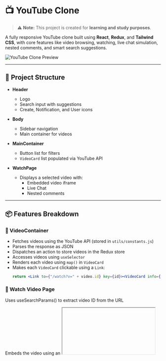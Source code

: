 
# 📺 YouTube Clone

> ⚠️ **Note:** This project is created for **learning and study purposes**.

A fully responsive YouTube clone built using **React**, **Redux**, and **Tailwind CSS**, with core features like video browsing, watching, live chat simulation, nested comments, and smart search suggestions.

![YouTube Clone Preview](./public/yt_01.png)

---

## 🚀 Project Structure

- **Header**
  - Logo
  - Search input with suggestions
  - Create, Notification, and User icons

- **Body**
  - Sidebar navigation
  - Main container for videos

- **MainContainer**
  - Button list for filters
  - `VideoCard` list populated via YouTube API

- **WatchPage**
  - Displays a selected video with:
    - Embedded video iframe
    - Live Chat
    - Nested comments

---

## 📦 Features Breakdown

### 🔹 VideoContainer

- Fetches videos using the YouTube API (stored in `utils/constants.js`)
- Parses the response as JSON
- Dispatches an action to store videos in the Redux store
- Accesses videos using `useSelector`
- Renders each video using `map()` in `VideoCard`
- Makes each `VideoCard` clickable using a `Link`:
  ```jsx
  return <Link to={"/watch?v=" + video.id} key={id}><VideoCard info={video} /></Link>

### 🔹 Watch Video Page
Uses useSearchParams() to extract video ID from the URL

Embeds the video using an <iframe>

### 🔹 HOC (Higher Order Component)
Demonstrates a simple HOC pattern

A HOC is a function that takes a component and returns a new enhanced component

Example: Wrapped a component with a border for learning purposes

### 🔹 Auto Search Suggestions
Implements live auto-suggestions using YouTube's search API

Debouncing added to delay API calls (improves performance)

Suggestion results rendered dynamically using map()

### 🔹 Smart Caching with Redux
Created a searchSlice in Redux to store previous queries

On repeated search (e.g. "iPhone"), the app:

Avoids duplicate API calls

Uses cached data from Redux

Combines debouncing + caching for efficient UX

### 🔹 Nested Comments (Recursive)
Comments can have replies inside replies (infinite depth)

Implemented using a recursive CommentList component

Example structure:

[
  {
    name: "User",
    text: "This is a comment",
    replies: [ ...nested replies... ]
  }
]

- 💬 Live Chat
Challenges:

Continuously receive live messages

Update UI without freezing

- Implemented using:

    API Polling with setInterval (for simulation)

    Random message generator + random usernames

    UI rendered using flex-col-reverse to simulate YouTube’s bottom-to-top message flow

    Input box allows user to send chat messages

- Optimizations
    Efficient state management using Redux

    Live Chat auto-scrolls and removes old messages (like YouTube)

    App remains performant even under heavy comment loads

🖼️ Preview
Add the following image to ./public/yt_01.png

![YouTube Clone Preview](./public/yt_01.png)
![YouTube Clone Preview](./public/yt_02.png)
![YouTube Clone Preview](./public/yt_03.png)

📚 Technologies Used
    - React

    - Redux Toolkit

    - React Router

    - Tailwind CSS

    - YouTube API

    - JavaScript (ES6+)

📌 To Do
 Add actual live chat via WebSocket

 Add dark mode

 Improve mobile UI

🧑‍💻 Author
Shamily — built this project for learning and practice.

📄 License
MIT — use freely for learning purposes.











